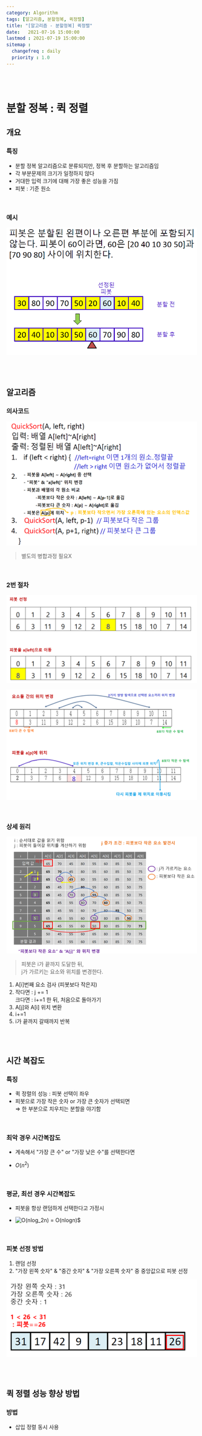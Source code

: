 ```yaml
---
category: Algorithm
tags: [알고리즘, 분할정복, 퀵정렬]
title: "[알고리즘 - 분할정복] 퀵정렬"
date:   2021-07-16 15:00:00 
lastmod : 2021-07-19 15:00:00
sitemap :
  changefreq : daily
  priority : 1.0
---
```


<br/><br/>

# 분할 정복 : 퀵 정렬

## 개요

### 특징

- 분할 정복 알고리즘으로 분류되지만, 정복 후 분할하는 알고리즘임
- 각 부분문제의 크기가 일정하지 않다
- 거대한 입력 크기에 대해 가장 좋은 성능을 가짐
- 피봇 : 기준 원소

<br>

### 예시

![예시](/assets/img/2021-07-16-ALGORITHM_QuickSort/Untitled_25.png)

<br><br>

## 알고리즘

### 의사코드

![의사 코드](/assets/img/2021-07-16-ALGORITHM_QuickSort/Untitled_26.png)

> 별도의 병합과정 필요X

<br>

### 2번 절차

![2번 절차 - 1](/assets/img/2021-07-16-ALGORITHM_QuickSort/Untitled_27.png)

![2번 절차 - 2](/assets/img/2021-07-16-ALGORITHM_QuickSort/Untitled_28.png)

<br>

### 상세 원리

![상세 원리](/assets/img/2021-07-16-ALGORITHM_QuickSort/Untitled_29.png)

> 피봇은 i가 끝까지 도달한 뒤,  
j가 가르키는 요소와 위치를 변경한다.

1. A[i]번째 요소 검사 (피봇보다 작은지)
2. 작다면 : j += 1  
크다면 : i+=1 한 뒤, 처음으로 돌아가기
3. A[j]와 A[i] 위치 변환
4. i+=1
5. i가 끝까지 갈때까지 반복

<br><br>

## 시간 복잡도

### 특징

- 퀵 정렬의 성능 : 피봇 선택이 좌우
- 피봇으로 가장 작은 숫자 or 가장 큰 숫자가 선택되면  
⇒ 한 부분으로 치우치는 분할을 야기함

<br>

### 최악 경우 시간복잡도

- 계속해서 "가장 큰 수" or "가장 낮은 수"를 선택한다면

- $O(n^2)$

<br>

### 평균, 최선 경우 시간복잡도

- 피봇을 항상 랜덤하게 선택한다고 가정시

- ![O(nlog_2n)](https://latex.codecogs.com/svg.image?O(nlog_2n)) = O(nlogn)$

<br>

### 피봇 선정 방법

1. 랜덤 선정
2. "가장 왼쪽 숫자" & "중간 숫자" & "가장 오른쪽 숫자" 중 중앙값으로 피봇 선정

![피봇 선정 방법](/assets/img/2021-07-16-ALGORITHM_QuickSort/Untitled_30.png)

<br><br>

## 퀵 정렬 성능 향상 방법

### 방법
- 삽입 정렬 동시 사용